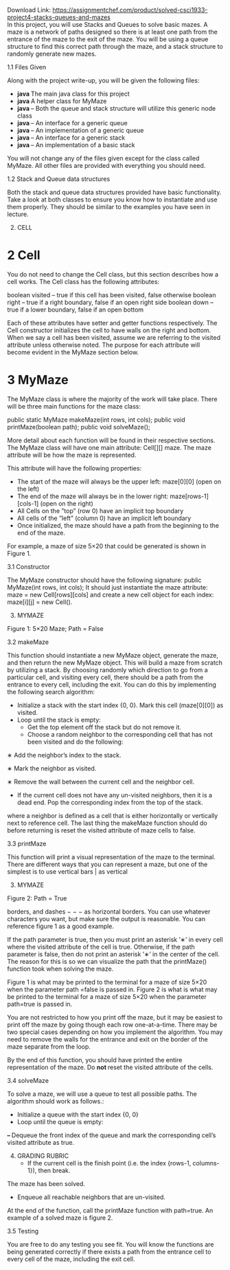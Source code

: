 Download Link: https://assignmentchef.com/product/solved-csci1933-project4-stacks-queues-and-mazes
<br>
In this project, you will use Stacks and Queues to solve basic mazes. A maze is a network of paths designed so there is at least one path from the entrance of the maze to the exit of the maze. You will be using a queue structure to find this correct path through the maze, and a stack structure to randomly generate new mazes.

1.1       Files Given

Along with the project write-up, you will be given the following files:

<ul>

 <li><strong>java </strong>The main java class for this project</li>

 <li><strong>java </strong>A helper class for MyMaze</li>

 <li><strong>java </strong>– Both the queue and stack structure will utilize this generic node class</li>

 <li><strong>java </strong>– An interface for a generic queue</li>

 <li><strong>java </strong>– An implementation of a generic queue</li>

 <li><strong>java </strong>– An interface for a generic stack</li>

 <li><strong>java </strong>– An implementation of a basic stack</li>

</ul>

You will not change any of the files given except for the class called MyMaze. All other files are provided with everything you should need.

1.2         Stack and Queue data structures

Both the stack and queue data structures provided have basic functionality. Take a look at both classes to ensure you know how to instantiate and use them properly. They should be similar to the examples you have seen in lecture.

<ol start="2">

 <li>CELL</li>

</ol>

<h1>2           Cell</h1>

You do not need to change the Cell class, but this section describes how a cell works. The Cell class has the following attributes:

boolean visited – true if this cell has been visited, false otherwise boolean right – true if a right boundary, false if an open right side boolean down – true if a lower boundary, false if an open bottom

Each of these attributes have setter and getter functions respectively. The Cell constructor initializes the cell to have walls on the right and bottom. When we say a cell has been visited, assume we are referring to the visited attribute unless otherwise noted. The purpose for each attribute will become evident in the MyMaze section below.

<h1>3           MyMaze</h1>

The MyMaze class is where the majority of the work will take place. There will be three main functions for the maze class:

public static MyMaze makeMaze(int rows, int cols); public void printMaze(boolean path); public void solveMaze();

More detail about each function will be found in their respective sections. The MyMaze class will have one main attribute: Cell[][] maze. The maze attribute will be how the maze is represented.

This attribute will have the following properties:

<ul>

 <li>The start of the maze will always be the upper left: maze[0][0] (open on the left)</li>

 <li>The end of the maze will always be in the lower right: maze[rows-1][cols-1] (open on the right)</li>

 <li>All Cells on the ”top” (row 0) have an implicit top boundary</li>

 <li>All cells of the ”left” (column 0) have an implicit left boundary</li>

 <li>Once initialized, the maze should have a path from the beginning to the end of the maze.</li>

</ul>

For example, a maze of size 5×20 that could be generated is shown in Figure 1.

3.1       Constructor

The MyMaze constructor should have the following signature: public MyMaze(int rows, int cols); It should just instantiate the maze attribute: maze = new Cell[rows][cols] and create a new cell object for each index: maze[i][j] = new Cell().

<ol start="3">

 <li>MYMAZE</li>

</ol>

Figure 1: 5×20 Maze; Path = False

3.2      makeMaze

This function should instantiate a new MyMaze object, generate the maze, and then return the new MyMaze object. This will build a maze from scratch by utilizing a stack. By choosing randomly which direction to go from a particular cell, and visiting every cell, there should be a path from the entrance to every cell, including the exit. You can do this by implementing the following search algorithm:

<ul>

 <li>Initialize a stack with the start index {0, 0}. Mark this cell (maze[0][0]) as visited.</li>

 <li>Loop until the stack is empty:

  <ul>

   <li>Get the top element off the stack but do not remove it.</li>

   <li>Choose a random neighbor to the corresponding cell that has not been visited and do the following:</li>

  </ul></li>

</ul>

∗ Add the neighbor’s index to the stack.

∗ Mark the neighbor as visited.

∗ Remove the wall between the current cell and the neighbor cell.

<ul>

 <li>If the current cell does not have any un-visited neighbors, then it is a dead end. Pop the corresponding index from the top of the stack.</li>

</ul>

where a neighbor is defined as a cell that is either horizontally or vertically next to reference cell. The last thing the makeMaze function should do before returning is reset the visited attribute of maze cells to false.

3.3      printMaze

This function will print a visual representation of the maze to the terminal. There are different ways that you can represent a maze, but one of the simplest is to use vertical bars | as vertical

<ol start="3">

 <li>MYMAZE</li>

</ol>

Figure 2: Path = True

borders, and dashes − − − as horizontal borders. You can use whatever characters you want, but make sure the output is reasonable. You can reference figure 1 as a good example.

If the path parameter is true, then you must print an asterisk ’∗’ in every cell where the visited attribute of the cell is true. Otherwise, if the path parameter is false, then do not print an asterisk ’∗’ in the center of the cell. The reason for this is so we can visualize the path that the printMaze() function took when solving the maze.

Figure 1 is what may be printed to the terminal for a maze of size 5×20 when the parameter path =false is passed in. Figure 2 is what is what may be printed to the terminal for a maze of size 5×20 when the parameter path=true is passed in.

You are not restricted to how you print off the maze, but it may be easiest to print off the maze by going though each row one-at-a-time. There may be two special cases depending on how you implement the algorithm. You may need to remove the walls for the entrance and exit on the border of the maze separate from the loop.

By the end of this function, you should have printed the entire representation of the maze. Do <strong>not </strong>reset the visited attribute of the cells.

3.4      solveMaze

To solve a maze, we will use a queue to test all possible paths. The algorithm should work as follows.:

<ul>

 <li>Initialize a queue with the start index {0, 0}</li>

 <li>Loop until the queue is empty:</li>

</ul>

<strong>– </strong>Dequeue the front index of the queue and mark the corresponding cell’s visited attribute as true.

<ol start="4">

 <li>GRADING RUBRIC

  <ul>

   <li>If the current cell is the finish point (i.e. the index {rows-1, columns-1}), then break.</li>

  </ul></li>

</ol>

The maze has been solved.

<ul>

 <li>Enqueue all reachable neighbors that are un-visited.</li>

</ul>

At the end of the function, call the printMaze function with path=true. An example of a solved maze is figure 2.

3.5      Testing

You are free to do any testing you see fit. You will know the functions are being generated correctly if there exists a path from the entrance cell to every cell of the maze, including the exit cell.